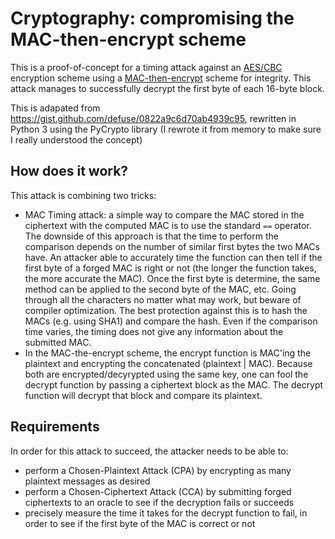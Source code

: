 # Cryptography: compromising the MAC-then-encrypt scheme

This is a proof-of-concept for a timing attack against an [AES/CBC](https://en.wikipedia.org/wiki/Block_cipher_mode_of_operation#Cipher_Block_Chaining_.28CBC.29) encryption scheme using a [MAC-then-encrypt](https://en.wikipedia.org/wiki/Authenticated_encryption#MAC-then-Encrypt_.28MtE.29) scheme for integrity. This attack manages to successfully decrypt the first byte of each 16-byte block.

This is adapated from https://gist.github.com/defuse/0822a9c6d70ab4939c95, rewritten in Python 3 using the PyCrypto library (I rewrote it from memory to make sure I really understood the concept)

## How does it work?

This attack is combining two tricks:

- MAC Timing attack: a simple way to compare the MAC stored in the ciphertext with the computed MAC is to use the standard `==` operator. The downside of this approach is that the time to perform the comparison depends on the number of similar first bytes the two MACs have. An attacker able to accurately time the function can then tell if the first byte of a forged MAC is right or not (the longer the function takes, the more accurate the MAC). Once the first byte is determine, the same method can be applied to the second byte of the MAC, etc. Going through all the characters no matter what may work, but beware of compiler optimization. The best protection against this is to hash the MACs (e.g. using SHA1) and compare the hash. Even if the comparison time varies, the timing does not give any information about the submitted MAC.
- In the MAC-the-encrypt scheme, the encrypt function is MAC'ing the plaintext and encrypting the concatenated (plaintext | MAC). Because both are encrypted/decyrypted using the same key, one can fool the decrypt function by passing a ciphertext block as the MAC. The decrypt function will decrypt that block and compare its plaintext.

## Requirements

In order for this attack to succeed, the attacker needs to be able to:

- perform a Chosen-Plaintext Attack (CPA) by encrypting as many plaintext messages as desired
- perform a Chosen-Ciphertext Attack (CCA) by submitting forged ciphertexts to an oracle to see if the decryption fails or succeeds
- precisely measure the time it takes for the decrypt function to fail, in order to see if the first byte of the MAC is correct or not
